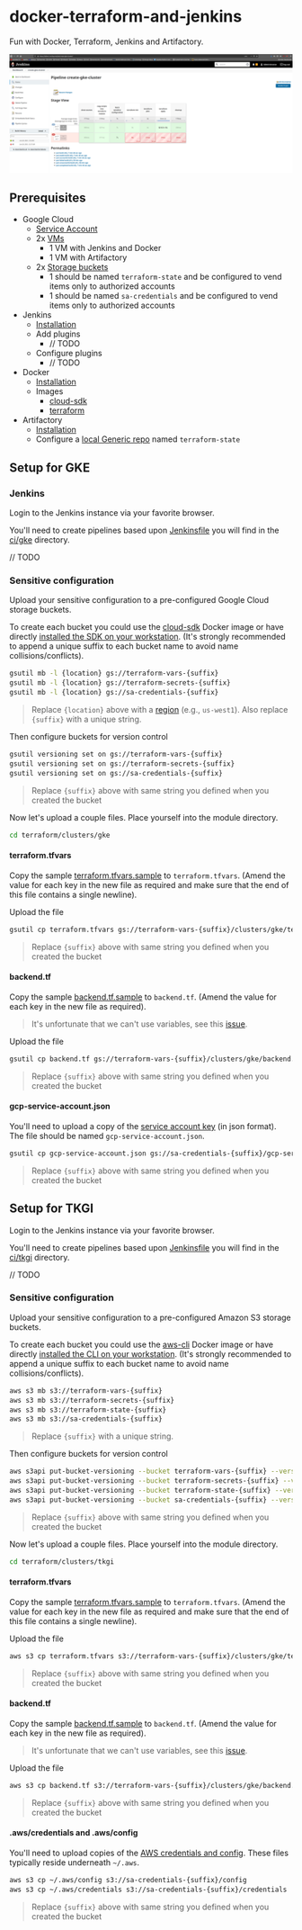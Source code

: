 # docker-terraform-and-jenkins

Fun with Docker, Terraform, Jenkins and Artifactory.

![Screenshot of create-gke-cluster pipeline](create-gke-cluster.png)
## Prerequisites

* Google Cloud
  * [Service Account](https://cloud.google.com/iam/docs/creating-managing-service-accounts)
  * 2x [VMs](https://cloud.google.com/compute/docs/quickstart-linux)
    * 1 VM with Jenkins and Docker
    * 1 VM with Artifactory
  * 2x [Storage buckets](https://cloud.google.com/storage/docs/creating-buckets)
    * 1 should be named `terraform-state` and be configured to vend items only to authorized accounts
    * 1 should be named `sa-credentials` and be configured to vend items only to authorized accounts
* Jenkins
  * [Installation](https://www.cloudbooklet.com/how-to-install-jenkins-on-ubuntu-20-04-with-nginx-and-ssl/)
  * Add plugins
    * // TODO
  * Configure plugins
    * // TODO
* Docker
  * [Installation](https://linuxize.com/post/how-to-install-and-use-docker-on-ubuntu-20-04/)
  * Images
    * [cloud-sdk](https://cloud.google.com/sdk/docs/downloads-docker)
    * [terraform](https://hub.docker.com/r/hashicorp/terraform/)
* Artifactory
  * [Installation](https://computingforgeeks.com/configure-jfrog-artifactory-behind-nginx-reverse-proxy-letsencrypt/)
  * Configure a [local Generic repo](https://www.jfrog.com/confluence/display/JFROG/Repository+Management#RepositoryManagement-LocalRepositories) named `terraform-state`

## Setup for GKE

### Jenkins

Login to the Jenkins instance via your favorite browser.

You'll need to create pipelines based upon [Jenkinsfile](https://www.jenkins.io/doc/book/pipeline/jenkinsfile/) you will find in the [ci/gke](ci/gke) directory.

// TODO

### Sensitive configuration

Upload your sensitive configuration to a pre-configured Google Cloud storage buckets.

To create each bucket you could use the [cloud-sdk](https://cloud.google.com/sdk/docs/downloads-docker) Docker image or have directly [installed the SDK on your workstation](https://cloud.google.com/sdk/docs/install). (It's strongly recommended to append a unique suffix to each bucket name to avoid name collisions/conflicts).

```bash
gsutil mb -l {location} gs://terraform-vars-{suffix}
gsutil mb -l {location} gs://terraform-secrets-{suffix}
gsutil mb -l {location} gs://sa-credentials-{suffix}
```
> Replace `{location}` above with a [region](https://cloud.google.com/about/locations) (e.g., `us-west1`).  Also replace `{suffix}` with a unique string.

Then configure buckets for version control

```bash
gsutil versioning set on gs://terraform-vars-{suffix}
gsutil versioning set on gs://terraform-secrets-{suffix}
gsutil versioning set on gs://sa-credentials-{suffix}
```
> Replace `{suffix}` above with same string you defined when you created the bucket

Now let's upload a couple files.  Place yourself into the module directory.

```bash
cd terraform/clusters/gke
```

#### terraform.tfvars

Copy the sample [terraform.tfvars.sample](terraform/clusters/gke/terraform.tfvars.sample) to `terraform.tfvars`. (Amend the value for each key in the new file as required and make sure that the end of this file contains a single newline).

Upload the file

```bash
gsutil cp terraform.tfvars gs://terraform-vars-{suffix}/clusters/gke/terraform.tfvars
```
> Replace `{suffix}` above with same string you defined when you created the bucket

#### backend.tf

Copy the sample [backend.tf.sample](terraform/clusters/gke/backend.tf.sample) to `backend.tf`. (Amend the value for each key in the new file as required).
> It's unfortunate that we can't use variables, see this [issue](https://github.com/hashicorp/terraform/issues/13022).

Upload the file

```bash
gsutil cp backend.tf gs://terraform-vars-{suffix}/clusters/gke/backend.tf
```
> Replace `{suffix}` above with same string you defined when you created the bucket

#### gcp-service-account.json

You'll need to upload a copy of the [service account key](https://cloud.google.com/iam/docs/creating-managing-service-account-keys#iam-service-account-keys-create-gcloud) (in json format).  The file should be named `gcp-service-account.json`.

```bash
gsutil cp gcp-service-account.json gs://sa-credentials-{suffix}/gcp-service-account.json
```
> Replace `{suffix}` above with same string you defined when you created the bucket


## Setup for TKGI

Login to the Jenkins instance via your favorite browser.

You'll need to create pipelines based upon [Jenkinsfile](https://www.jenkins.io/doc/book/pipeline/jenkinsfile/) you will find in the [ci/tkgi](ci/tkgi) directory.

// TODO

### Sensitive configuration

Upload your sensitive configuration to a pre-configured Amazon S3 storage buckets.

To create each bucket you could use the [aws-cli](https://docs.aws.amazon.com/cli/latest/userguide/install-cliv2-docker.html) Docker image or have directly [installed the CLI on your workstation](https://docs.aws.amazon.com/cli/latest/userguide/install-cliv2.html). (It's strongly recommended to append a unique suffix to each bucket name to avoid name collisions/conflicts).

```bash
aws s3 mb s3://terraform-vars-{suffix}
aws s3 mb s3://terraform-secrets-{suffix}
aws s3 mb s3://terraform-state-{suffix}
aws s3 mb s3://sa-credentials-{suffix}
```
> Replace `{suffix}` with a unique string.

Then configure buckets for version control

```bash
aws s3api put-bucket-versioning --bucket terraform-vars-{suffix} --versioning-configuration Status=Enabled
aws s3api put-bucket-versioning --bucket terraform-secrets-{suffix} --versioning-configuration Status=Enabled
aws s3api put-bucket-versioning --bucket terraform-state-{suffix} --versioning-configuration Status=Enabled
aws s3api put-bucket-versioning --bucket sa-credentials-{suffix} --versioning-configuration Status=Enabled
```
> Replace `{suffix}` above with same string you defined when you created the bucket

Now let's upload a couple files.  Place yourself into the module directory.

```bash
cd terraform/clusters/tkgi
```

#### terraform.tfvars

Copy the sample [terraform.tfvars.sample](terraform/clusters/tkgi/terraform.tfvars.sample) to `terraform.tfvars`. (Amend the value for each key in the new file as required and make sure that the end of this file contains a single newline).

Upload the file

```bash
aws s3 cp terraform.tfvars s3://terraform-vars-{suffix}/clusters/gke/terraform.tfvars
```
> Replace `{suffix}` above with same string you defined when you created the bucket

#### backend.tf

Copy the sample [backend.tf.sample](terraform/clusters/tkgi/backend.tf.sample) to `backend.tf`. (Amend the value for each key in the new file as required).
> It's unfortunate that we can't use variables, see this [issue](https://github.com/hashicorp/terraform/issues/13022).

Upload the file

```bash
aws s3 cp backend.tf s3://terraform-vars-{suffix}/clusters/gke/backend.tf
```
> Replace `{suffix}` above with same string you defined when you created the bucket

#### .aws/credentials and .aws/config

You'll need to upload copies of the [AWS credentials and config](https://docs.aws.amazon.com/cli/latest/userguide/cli-configure-files.html).  These files typically reside underneath `~/.aws`.

```bash
aws s3 cp ~/.aws/config s3://sa-credentials-{suffix}/config
aws s3 cp ~/.aws/credentials s3://sa-credentials-{suffix}/credentials
```
> Replace `{suffix}` above with same string you defined when you created the bucket